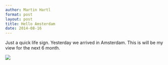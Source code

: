 ```yaml
---
author: Martin Hartl
format: post
layout: post
title: Hello Amsterdam
date: 2014-08-16
---
```


Just a quick life sign. Yesterday we arrived in Amsterdam. This is will be my view for the next 6 month.

![](/images/2014-08-16.jpg)


